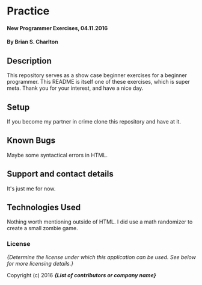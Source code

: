 # Practice

#### New Programmer Exercises, 04.11.2016

#### By Brian S. Charlton

## Description

This repository serves as a show case beginner exercises for a beginner programmer. This README is itself one of these exercises, which is super meta. Thank you for your interest, and have a nice day.

## Setup

If you become my partner in crime clone this repository and have at it.

## Known Bugs

Maybe some syntactical errors in HTML.

## Support and contact details

It's just me for now.

## Technologies Used

Nothing worth mentioning outside of HTML. I did use a math randomizer to create a small zombie game. 

### License

*{Determine the license under which this application can be used. See below for more licensing details.}*

Copyright (c) 2016 **_{List of contributors or company name}_**